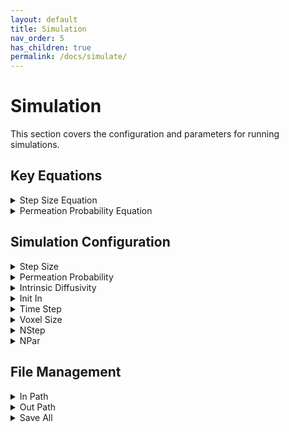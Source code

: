 ```yaml
---
layout: default
title: Simulation
nav_order: 5
has_children: true
permalink: /docs/simulate/
---
```


# Simulation

This section covers the configuration and parameters for running simulations.

## Key Equations

<details>
<summary>Step Size Equation</summary>

<div markdown="1">

$$ \delta x = \sqrt{2dD_0\delta t} $$

Where:

- $\delta x$ is the step size
- $d$ is the dimensionality of the system
- $D_0$ is the diffusion coefficient
- $\delta t$ is the time step

</div>
</details>

<details>
<summary>Permeation Probability Equation</summary>

<div markdown="1">

$$ \frac{P}{P-1} = \frac{2\kappa \delta s}{D_0} $$

Where:

- $P$ is the permeation probability
- $\kappa$ is the membrane permeability
- $\delta s$ is the step size
- $D_0$ is the diffusion coefficient

</div>
</details>

## Simulation Configuration

<details id="step-size">
<summary>Step Size</summary>

Defines the step size for particle movement in the simulation.

The step size is calculated using the following equation:

$$ \delta x = \sqrt{2dD_0\delta t} $$

Where:

- $\delta x$ is the step size
- $d$ is the dimensionality of the system
- $D_0$ is the diffusion coefficient
- $\delta t$ is the time step

</details>

<details id="permeation-probability">
<summary>Permeation Probability</summary>

Determines the likelihood of particles passing through membranes or boundaries.

The permeation probability is related to the membrane permeability by the following equation:

$$ \frac{P}{P-1} = \frac{2\kappa \delta s}{D_0} $$

Where:

- $P$ is the permeation probability
- $\kappa$ is the membrane permeability
- $\delta s$ is the step size
- $D_0$ is the diffusion coefficient

</details>

<details id="intrinsic-diffusivity">
<summary>Intrinsic Diffusivity</summary>

Specifies the intrinsic diffusivity for each region in the simulation.

</details>

<details id="init-in">
<summary>Init In</summary>

Specifies the initial condition for particle placement:

- Initialize all particles inside.
- Initialize particles freely inside bounding box.
- Initialize particles at center of cell.
</details>

<details id="time-step">
<summary>Time Step</summary>

Specifies the time step for the simulation.

</details>

<details id="voxel-size">
<summary>Voxel Size</summary>

Sets the voxel size for the simulation. This feature is currently unavailable.

</details>

<details id="nstep">
<summary>NStep</summary>

Defines the number of steps for the simulation.

</details>

<details id="npar">
<summary>NPar</summary>

Sets the number of particles for the simulation.

</details>

## File Management

<details id="in-path">
<summary>In Path</summary>

Specifies the path of lookup table and simulation input data. Updating this path refreshes the simulation with new data and configuration.

</details>

<details id="out-path">
<summary>Out Path</summary>

Sets the directory for saving simulation results.

</details>

<details id="save-all">
<summary>Save All</summary>

Option to save all particle location data.

</details>
